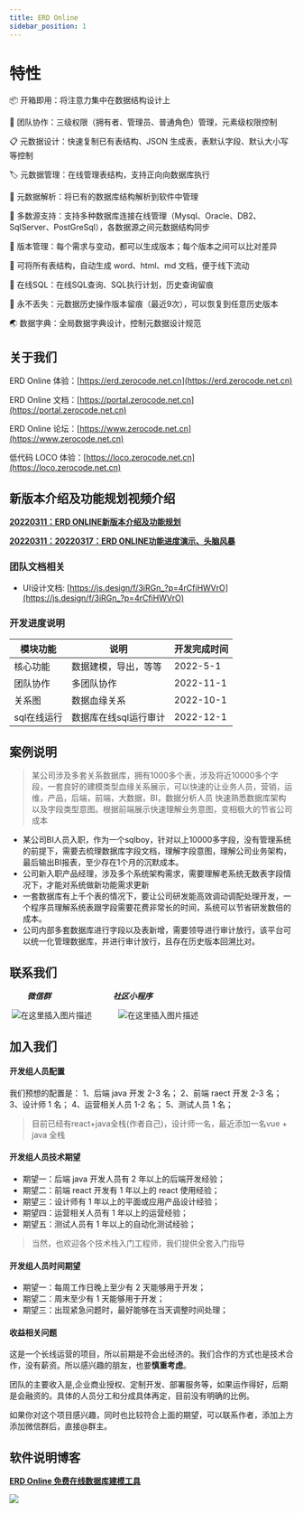 ```yaml
---
title: ERD Online
sidebar_position: 1
---
```


# 特性
📦 开箱即用：将注意力集中在数据结构设计上

🌱 团队协作：三级权限（拥有者、管理员、普通角色）管理，元素级权限控制

📋 元数据设计：快速复制已有表结构、JSON 生成表，表默认字段、默认大小写等控制

🏷 元数据管理：在线管理表结构，支持正向向数据库执行

🎨 元数据解析：将已有的数据库结构解析到软件中管理

📱 多数源支持：支持多种数据库连接在线管理（Mysql、Oracle、DB2、SqlServer、PostGreSql），各数据源之间元数据结构同步

📡 版本管理：每个需求与变动，都可以生成版本；每个版本之间可以比对差异

🎉 可将所有表结构，自动生成 word、html、md 文档，便于线下流动

💯 在线SQL：在线SQL查询、SQL执行计划，历史查询留痕

🧲 永不丢失：元数据历史操作版本留痕（最近9次），可以恢复到任意历史版本

🌏 数据字典：全局数据字典设计，控制元数据设计规范

## 关于我们

ERD Online 体验：[https://erd.zerocode.net.cn](https://erd.zerocode.net.cn)

ERD Online 文档：[https://portal.zerocode.net.cn](https://portal.zerocode.net.cn)

ERD Online 论坛：[https://www.zerocode.net.cn](https://www.zerocode.net.cn)

低代码 LOCO 体验：[https://loco.zerocode.net.cn](https://loco.zerocode.net.cn)


## 新版本介绍及功能规划视频介绍

[**20220311：ERD ONLINE新版本介绍及功能规划**](https://www.bilibili.com/video/BV113411W7bx/)


[**20220311：20220317：ERD ONLINE功能进度演示、头脑风暴**](https://www.bilibili.com/video/BV1tu411z7bf/)



### 团队文档相关
- UI设计文档: [https://js.design/f/3iRGn_?p=4rCfiHWVrO](https://js.design/f/3iRGn_?p=4rCfiHWVrO)

### 开发进度说明


| 模块功能 | 说明 | 开发完成时间|
| -------- | -------- | -------- |
| 核心功能     | 数据建模，导出，等等     | 2022-5-1     |
| 团队协作     | 多团队协作     | 2022-11-1    |
| 关系图     | 数据血缘关系   | 2022-10-1    |
| sql在线运行     | 数据库在线sql运行审计| 2022-12-1    |

  
## 案例说明
> 某公司涉及多套关系数据库，拥有1000多个表，涉及将近10000多个字段，一套良好的建模类型血缘关系展示，可以快速的让业务人员，营销，运维，产品，后端，前端，大数据，BI，数据分析人员 快速熟悉数据库架构以及字段类型意图。根据前端展示快速理解业务意图，变相极大的节省公司成本

- 某公司BI人员入职，作为一个sqlboy，针对以上10000多字段，没有管理系统的前提下，需要去梳理数据库字段文档，理解字段意图，理解公司业务架构，最后输出BI报表，至少存在1个月的沉默成本。
- 公司新入职产品经理，涉及多个系统架构需求，需要理解老系统无数表字段情况下，才能对系统做新功能需求更新
- 一套数据库有上千个表的情况下，要让公司研发能高效调动调配处理开发，一个程序员理解系统表跟字段需要花费非常长的时间，系统可以节省研发数倍的成本。
- 公司内部多套数据库进行字段以及表新增，需要领导进行审计放行，该平台可以统一化管理数据库，并进行审计放行，且存在历史版本回溯比对。


## 联系我们
&nbsp;&nbsp;&nbsp;&nbsp;&nbsp;&nbsp;&nbsp;&nbsp;***微信群***   &nbsp;&nbsp;&nbsp;&nbsp;&nbsp;&nbsp;&nbsp;&nbsp;&nbsp;&nbsp;&nbsp;&nbsp;&nbsp;&nbsp;&nbsp;&nbsp;&nbsp;&nbsp;&nbsp;&nbsp;&nbsp;&nbsp;&nbsp;&nbsp;&nbsp;&nbsp;&nbsp;***社区小程序***

&nbsp;![在这里插入图片描述](https://img-blog.csdnimg.cn/cd061ef5aabe499da197fcdbf5115902.png)&nbsp;&nbsp;&nbsp;&nbsp;&nbsp;&nbsp;&nbsp;&nbsp;&nbsp;&nbsp;&nbsp;&nbsp;![在这里插入图片描述](https://img-blog.csdnimg.cn/8ffb80270f8347ce828dab4e1ef692ae.png)



## 加入我们
#### 开发组人员配置

我们预想的配置是：
1、后端 java 开发 2-3 名；
2、前端 raect 开发 2-3 名；
3、设计师 1 名；
4、运营相关人员 1-2 名；
5、测试人员 1 名；


> 目前已经有react+java全栈(作者自己)，设计师一名，最近添加一名vue + java 全栈

#### 开发组人员技术期望

- 期望一：后端 java 开发人员有 2 年以上的后端开发经验；
- 期望二：前端 react 开发有 1 年以上的 react 使用经验；
- 期望三：设计师有 1 年以上的平面或应用产品设计经验；
- 期望四：运营相关人员有 1 年以上的运营经验；
- 期望五：测试人员有 1 年以上的自动化测试经验；

> 当然，也欢迎各个技术栈入门工程师，我们提供全套入门指导

#### 开发组人员时间期望
- 期望一：每周工作日晚上至少有 2 天能够用于开发；
- 期望二：周末至少有 1 天能够用于开发；
- 期望三：出现紧急问题时，最好能够在当天调整时间处理；
#### 收益相关问题
这是一个长线运营的项目，所以前期是不会出经济的。我们合作的方式也是技术合作，没有薪资。所以感兴趣的朋友，也要**慎重考虑**。

团队的主要收入是,企业商业授权、定制开发、部署服务等，如果运作得好，后期是会融资的。具体的人员分工和分成具体再定，目前没有明确的比例。

如果你对这个项目感兴趣，同时也比较符合上面的期望，可以联系作者，添加上方添加微信群后，直接@群主。




## 软件说明博客

[**ERD Online 免费在线数据库建模工具**](https://blog.csdn.net/qq_30054961/category_10551233.html)


![](https://img-blog.csdnimg.cn/img_convert/6add5a7520e4744c2d879c9c955d40db.png)

